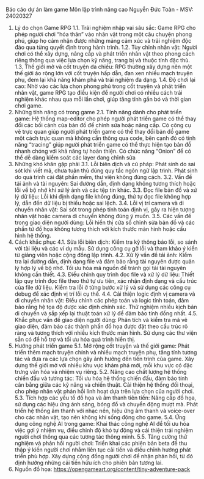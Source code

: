 Báo cáo dự án làm game
Môn lập trình nâng cao
Nguyễn Đức Toàn - MSV: 24020327
1. Lý do chọn Game RPG
1.1. Trải nghiệm nhập vai sâu sắc: Game RPG cho phép người chơi “hóa thân” vào nhân vật trong một câu chuyện phong phú, giúp họ cảm nhận được những mảng cảm xúc và trải nghiệm độc đáo qua từng quyết định trong hành trình.
1.2. Tùy chỉnh nhân vật: Người chơi có thể xây dựng, nâng cấp và phát triển nhân vật theo phong cách riêng thông qua việc lựa chọn kỹ năng, trang bị và thuộc tính đặc thù.
1.3. Thế giới mở và cốt truyện đa chiều: RPG thường xây dựng nên một thế giới ảo rộng lớn với cốt truyện hấp dẫn, đan xen nhiều mạch truyện phụ, đem lại khả năng khám phá và trải nghiệm đa dạng.
1.4. Độ chơi lại cao: Nhờ vào các lựa chọn phong phú trong cốt truyện và phát triển nhân vật, game RPG tạo điều kiện để người chơi có nhiều cách trải nghiệm khác nhau qua mỗi lần chơi, giúp tăng tính gắn bó và thời gian chơi game.
2. Những tính năng có trong game
2.1. Tính năng dành cho phát triển game:
Hệ thống map-editor cho phép người phát triển game có thể thay đổi các bối cảnh của bản đồ để chỉnh sửa hoặc nâng cấp. 
Có công cụ vẽ trực quan giúp người phát triển game có thể thay đổi bản đồ game một cách trực quan mà không cần thông qua code, bên cạnh đó có tính năng “tracing” giúp người phát triển game có thể thực hiện tạo bản đồ nhanh chóng với khả năng tự hoàn thiện.
Có chức năng “Onion” để có thể dễ dàng kiểm soát các layer đang chỉnh sửa
4. Những khó khăn gặp phải
3.1. Lỗi biên dịch và cú pháp:
Phát sinh do sai sót khi viết mã, chưa tuân thủ đúng quy tắc ngôn ngữ lập trình.
Phát sinh do quá trình cài đặt phần mềm, thư viện không đúng cách.
3.2. Vấn đề tải ảnh và tài nguyên: Sai đường dẫn, định dạng không tương thích hoặc lỗi về bộ nhớ khi xử lý ảnh và các tệp tin khác.
3.3. Đọc file bản đồ và xử lý dữ liệu: Lỗi khi định dạng file không đúng, thứ tự đọc file không hợp lý, dẫn đến dữ liệu bị thiếu hoặc sai lệch.
3.4. Lỗi vị trí camera và di chuyển nhân vật: Sai sót trong phép tính toán định vị, gây ra hiện tượng nhân vật hoặc camera di chuyển không đúng ý muốn.
3.5. Các vấn đề trong giao diện người dùng: Lỗi hiển thị cửa sổ chỉnh sửa bản đồ và các phần tử đồ họa không tương thích với kích thước màn hình hoặc cấu hình hệ thống.
5. Cách khắc phục
4.1. Sửa lỗi biên dịch:
Kiểm tra kỹ thông báo lỗi, so sánh với tài liệu và các ví dụ mẫu.
Sử dụng công cụ gỡ lỗi và tham khảo ý kiến từ giảng viên hoặc cộng đồng lập trình.
4.2. Xử lý vấn đề tải ảnh:
Kiểm tra lại đường dẫn, định dạng file và đảm bảo rằng tài nguyên được quản lý hợp lý về bộ nhớ.
Tối ưu hóa mã nguồn để tránh gọi tải tài nguyên không cần thiết.
4.3. Điều chỉnh quy trình đọc file và xử lý dữ liệu:
Thiết lập quy trình đọc file theo thứ tự ưu tiên, xác nhận định dạng và cấu trúc của file dữ liệu.
Kiểm tra lỗi ở từng bước xử lý và sử dụng các công cụ debug để xác định vị trí lỗi cụ thể.
4.4. Cải thiện logic định vị camera và di chuyển nhân vật:
Điều chỉnh các phép toán và logic tính toán, đảm bảo rằng hệ tọa độ được xác định chính xác.
Thử nghiệm nhiều kịch bản di chuyển và sắp xếp lại thuật toán xử lý để đảm bảo tính đồng nhất.
4.5. Khắc phục vấn đề giao diện người dùng:
Phân tích và kiểm tra mã vẽ giao diện, đảm bảo các thành phần đồ họa được đặt theo cấu trúc rõ ràng và tương thích với nhiều kích thước màn hình.
Sử dụng các thư viện sẵn có để hỗ trợ và tối ưu hóa quá trình hiển thị.
6. Hướng phát triển game
5.1. Mở rộng cốt truyện và thế giới game:
Phát triển thêm mạch truyện chính và nhiều mạch truyện phụ, tăng tính tương tác và đưa ra các lựa chọn gây ảnh hưởng đến tiến trình của game.
Xây dựng thế giới mở với nhiều khu vực khám phá mới, mỗi khu vực có đặc trưng văn hóa và nhiệm vụ riêng.
5.2. Nâng cao chất lượng hệ thống chiến đấu và tương tác:
Tối ưu hóa hệ thống chiến đấu, đảm bảo tính cân bằng giữa các kỹ năng và chiến thuật.
Cải thiện hệ thống đối thoại, cho phép nhân vật phản hồi linh hoạt dựa trên lựa chọn của người chơi.
5.3. Tích hợp các yếu tố đồ họa và âm thanh tiên tiến:
Nâng cấp đồ họa, sử dụng các hiệu ứng ánh sáng, bóng đổ và chuyển động mượt mà.
Phát triển hệ thống âm thanh với nhạc nền, hiệu ứng âm thanh và voice-over cho các nhân vật, tạo nên không khí sống động cho game.
5.4. Ứng dụng công nghệ AI trong game: Khai thác công nghệ AI để tối ưu hóa việc gợi ý nhiệm vụ, điều chỉnh độ khó tự động và cải thiện trải nghiệm người chơi thông qua các tương tác thông minh.
5.5. Tăng cường thử nghiệm và phản hồi người chơi:
Triển khai các phiên bản beta để thu thập ý kiến người chơi nhằm liên tục cải tiến và điều chỉnh hướng phát triển phù hợp.
Xây dựng cộng đồng người chơi để nhận phản hồi, từ đó định hướng những cải tiến hữu ích cho phiên bản tương lai.
6. Nguồn đồ họa: https://opengameart.org/content/tiny-adventure-pack

